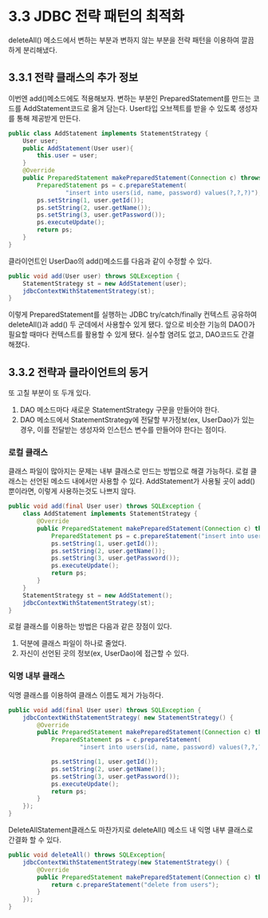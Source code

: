 # 3.3 JDBC 전략 패턴의 최적화
deleteAll() 메소드에서 변하는 부분과 변하지 않는 부분을 전략 패턴을 이용하여 깔끔하게 분리해냈다.
## 3.3.1 전략 클래스의 추가 정보
이번엔 add()메소드에도 적용해보자. 변하는 부분인 PreparedStatement를 만드는 코드를 AddStatement코드로 옮겨 담는다.
User타입 오브젝트를 받을 수 있도록 생성자를 통해 제공받게 만든다.
```java
public class AddStatement implements StatementStrategy {
    User user;
    public AddStatement(User user){
        this.user = user;
    }
    @Override
    public PreparedStatement makePreparedStatement(Connection c) throws SQLException {
        PreparedStatement ps = c.prepareStatement(
                "insert into users(id, name, password) values(?,?,?)");
        ps.setString(1, user.getId());
        ps.setString(2, user.getName());
        ps.setString(3, user.getPassword());
        ps.executeUpdate();
        return ps;
    }
}
```
클라이언트인 UserDao의 add()메소드를 다음과 같이 수정할 수 있다.
```java
public void add(User user) throws SQLException {
    StatementStrategy st = new AddStatement(user);
    jdbcContextWithStatementStrategy(st);
}
```

이렇게 PreparedStatement를 실행하는 JDBC try/catch/finally 컨텍스트 공유하여 deleteAll()과 add() 두 군데에서 사용할수 있게 됐다. 앞으로 비슷한 기능의 DAO()가 필요할 때마다 컨텍스트를 활용할 수 있게 됐다. 실수할 염려도 없고, DAO코드도 간결해졌다.

## 3.3.2 전략과 클라이언트의 동거
또 고칠 부분이 또 두개 있다.

1. DAO 메소드마다 새로운 StatementStrategy 구문을 만들어야 한다.
2. DAO 메소드에서 StatementStrategy에 전달할 부가정보(ex, UserDao)가 있는 경우, 이를 전달받는 생성자와 인스턴스 변수를 만들어야 한다는 점이다.

### 로컬 클래스
클래스 파일이 많아지는 문제는 내부 클래스로 만드는 방법으로 해결 가능하다.
로컬 클래스는 선언된 메소드 내에서만 사용할 수 있다. AddStatement가 사용될 곳이 add()뿐이라면, 이렇게 사용하는것도 나쁘지 않다. 
```java
public void add(final User user) throws SQLException {
    class AddStatement implements StatementStrategy {
        @Override
        public PreparedStatement makePreparedStatement(Connection c) throws SQLException {
            PreparedStatement ps = c.prepareStatement("insert into users(id, name, password) values(?,?,?)");
            ps.setString(1, user.getId());
            ps.setString(2, user.getName());
            ps.setString(3, user.getPassword());
            ps.executeUpdate();
            return ps;
        }
    }
    StatementStrategy st = new AddStatement();
    jdbcContextWithStatementStrategy(st);
}
```

로컬 클래스를 이용하는 방법은 다음과 같은 장점이 있다.

1. 덕분에 클래스 파일이 하나로 줄었다.
2. 자신이 선언된 곳의 정보(ex, UserDao)에 접근할 수 있다.

### 익명 내부 클래스
익명 클래스를 이용하여 클래스 이름도 제거 가능하다.
```java
public void add(final User user) throws SQLException {
    jdbcContextWithStatementStrategy( new StatementStrategy() {
        @Override
        public PreparedStatement makePreparedStatement(Connection c) throws SQLException {
            PreparedStatement ps = c.prepareStatement(
                    "insert into users(id, name, password) values(?,?,?)");

            ps.setString(1, user.getId());
            ps.setString(2, user.getName());
            ps.setString(3, user.getPassword());
            ps.executeUpdate();
            return ps;
        }
    });
}
```
DeleteAllStatement클래스도 마찬가지로
deleteAll() 메소드 내 익명 내부 클래스로 간결화 할 수 있다.

```java
public void deleteAll() throws SQLException{
    jdbcContextWithStatementStrategy(new StatementStrategy() {
        @Override
        public PreparedStatement makePreparedStatement(Connection c) throws SQLException {
            return c.prepareStatement("delete from users");
        }
    });
}
```
